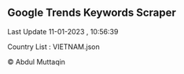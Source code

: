 

## Google Trends Keywords Scraper 
 
Last Update 11-01-2023 , 10:56:39

Country List :
VIETNAM.json



© Abdul Muttaqin 
